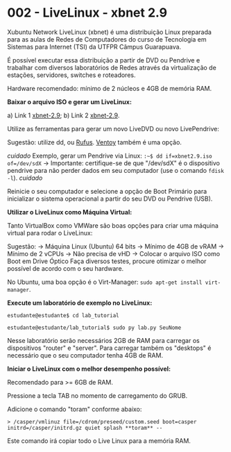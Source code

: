 # 002 - LiveLinux - xbnet 2.9

Xubuntu Network LiveLinux (xbnet) é uma distribuição Linux preparada para as aulas de Redes de Computadores do curso de Tecnologia em Sistemas para Internet (TSI) da UTFPR Câmpus Guarapuava. 

É possível executar essa distribuição a partir de DVD ou Pendrive e trabalhar com diversos laboratórios de Redes através da virtualização de estações, servidores, switches e roteadores. 

Hardware recomendado: mínimo de 2 núcleos e 4GB de memória RAM. 

**Baixar o arquivo ISO e gerar um LiveLinux:**

a) Link 1 [xbnet-2.9](https://nuvem.utfpr.edu.br/index.php/s/Up1aZm0RFPpmKWr); b) Link 2 [xbnet-2.9](https://drive.google.com/file/d/1V4tdBn8-RQPDYvhrDSvxvGHQ6tXQ7irw/view?usp=sharing).

Utilize as ferramentas para gerar um novo LiveDVD ou novo LivePendrive:

Sugestão: utilize dd, ou [Rufus](https://rufus.ie/pt_BR/). [Ventoy](https://www.ventoy.net/en/index.html) também é uma opção.

*cuidado*
Exemplo, gerar um Pendrive via Linux:
`:~$ dd if=xbnet2.9.iso of=/dev/sdX`
-> Importante: certifique-se de que "/dev/sdX" é o dispositivo pendrive para não perder dados em seu computador (use o comando `fdisk -l`).
*cuidado* 

Reinicie o seu computador e selecione a opção de Boot Primário para inicializar o sistema operacional a partir do seu DVD ou Pendrive (USB). 

**Utilizar o LiveLinux como Máquina Virtual:**

Tanto VirtualBox como VMWare são boas opções para criar uma máquina virtual para rodar o LiveLinux:

Sugestão:
-> Máquina Linux (Ubuntu) 64 bits
-> Mínimo de 4GB de vRAM
-> Mínimo de 2 vCPUs
-> Não precisa de vHD
-> Colocar o arquivo ISO como Boot em Drive Óptico
Faça diversos testes, procure otimizar o melhor possível de acordo com o seu hardware. 

No Ubuntu, uma boa opção é o Virt-Manager: `sudo apt-get install virt-manager`.

**Execute um laboratório de exemplo no LiveLinux:**

`estudante@estudante$ cd lab_tutorial`

`estudante@estudante/lab_tutorial$ sudo py lab.py SeuNome`

Nesse laboratório serão necessários 2GB de RAM para carregar os dispositivos "router" e "server". Para carregar também os "desktops" é necessário que o seu computador tenha 4GB de RAM. 

**Iniciar o LiveLinux com o melhor desempenho possível:**

Recomendado para >= 6GB de RAM.

Pressione a tecla TAB no momento de carregamento do GRUB.

Adicione o comando "toram" conforme abaixo:

`> /casper/vmlinuz file=/cdrom/preseed/custom.seed boot=casper initrd=/casper/initrd.gz quiet splash **toram** --`

Este comando irá copiar todo o Live Linux para a memória RAM. 



